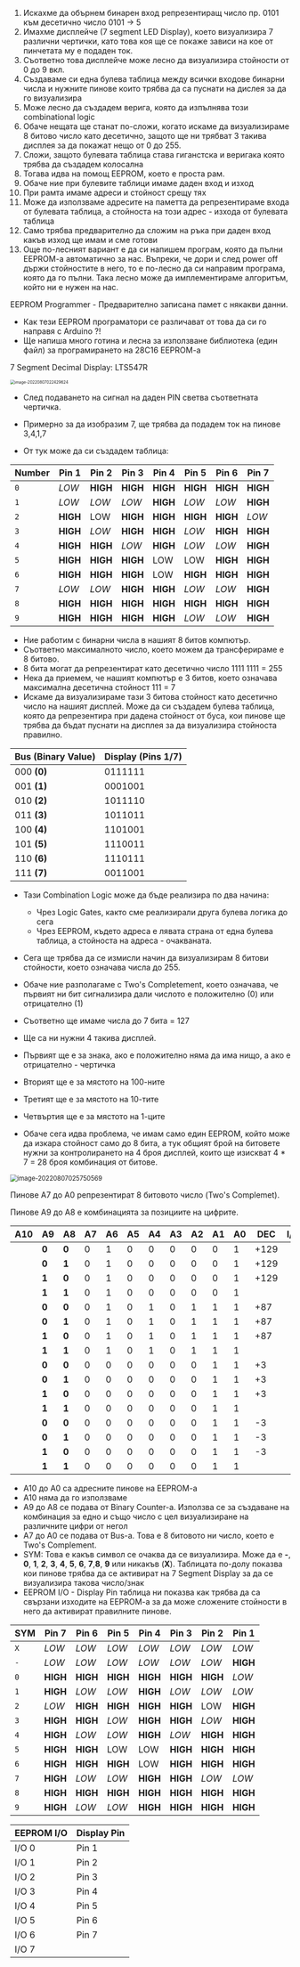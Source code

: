 1. Искахме да обърнем бинарен вход репрезентиращ число пр. 0101 към десетично число 0101 -> 5
2. Имахме дисплейче (7 segment LED Display), което визуализира 7 различни чертички, като това коя ще се покаже зависи на кое от пинчетата му е подаден ток.
3. Съответно това дисплейче може лесно да визуализира стойности от 0 до 9 вкл.
4. Създаваме си една булева таблица между всички входове бинарни числа и нужните пинове които трябва да са пуснати на дислея за да го визуализира
5. Може лесно да създадем верига, която да изпълнява този combinational logic
6. Обаче нещата ще станат по-сложи, когато искаме да визуализираме 8 битово число като десетично, защото ще ни трябват 3 такива дисплея за да покажат нещо от 0 до 255.
7. Сложи, защото булевата таблица става гиганстска и веригака която трябва да създадем колосална
8. Тогава идва на помощ EEPROM, което е проста рам.
9. Обаче ние при булевите таблици имаме даден вход и изход
10. При рамта имаме адреси и стойност срещу тях
11. Може да използваме адресите на паметта да репрезентираме входа от булевата таблица, а стойноста на този адрес - изхода от булевата таблица
12. Само трябва предварително да сложим на ръка при даден вход какъв изход ще имам и сме готови
13. Още по-лесният вариант е да си напишем програм, която да пълни EEPROM-a автоматично за нас. Въпреки, че дори и след power off държи стойностите в него, то е по-лесно да си направим програма, която да го пълни. Така лесно може да имплементираме алгоритъм, който ни е нужен на нас.



EEPROM Programmer - Предварително записана памет с някакви данни.

- Как тези EEPROM програматори се различават от това да си го направя с Arduino ?!
- Ще напиша много готина и лесна за използване библиотека (един файл) за програмирането на 28C16 EEPROM-a





7 Segment Decimal Display: LTS547R

<img src=".\Pictures\image-20220807022429624.png" alt="image-20220807022429624" style="zoom: 50%;" />

- След подаването на сигнал на даден PIN светва съответната чертичка.
- Примерно за да изобразим 7, ще трябва да подадем ток на пинове 3,4,1,7

- От тук може да си създадем таблица:

| Number | Pin 1    | Pin 2    | Pin 3    | Pin 4    | Pin 5    | Pin 6    | Pin 7    |
| ------ | -------- | -------- | -------- | -------- | -------- | -------- | -------- |
| `0`    | *LOW*    | **HIGH** | **HIGH** | **HIGH** | **HIGH** | **HIGH** | **HIGH** |
| `1`    | *LOW*    | *LOW*    | *LOW*    | **HIGH** | *LOW*    | *LOW*    | **HIGH** |
| `2`    | **HIGH** | LOW      | **HIGH** | **HIGH** | **HIGH** | **HIGH** | *LOW*    |
| `3`    | **HIGH** | *LOW*    | **HIGH** | **HIGH** | *LOW*    | **HIGH** | **HIGH** |
| `4`    | **HIGH** | **HIGH** | *LOW*    | **HIGH** | *LOW*    | *LOW*    | **HIGH** |
| `5`    | **HIGH** | **HIGH** | **HIGH** | LOW      | LOW      | **HIGH** | **HIGH** |
| `6`    | **HIGH** | **HIGH** | **HIGH** | LOW      | **HIGH** | **HIGH** | **HIGH** |
| `7`    | *LOW*    | *LOW*    | **HIGH** | **HIGH** | *LOW*    | *LOW*    | **HIGH** |
| `8`    | **HIGH** | **HIGH** | **HIGH** | **HIGH** | **HIGH** | **HIGH** | **HIGH** |
| `9`    | **HIGH** | **HIGH** | **HIGH** | **HIGH** | *LOW*    | *LOW*    | **HIGH** |

- Ние работим с бинарни числа в нашият 8 битов компютър.
- Съответно максималното число, което можем да трансферираме е 8 битово. 
- 8 бита могат да репрезентират като десетично число 1111 1111 = 255
- Нека да приемем, че нашият компютър е 3 битов, което означава максимална десетична стойност 111 = 7
- Искаме да визуализираме тази 3 битова стойност като десетично число на нашият дисплей. Може да си създадем булева таблица, която да репрезентира при дадена стойност от буса, кои пинове ще трябва да бъдат пуснати на дисплея за да визуализира стойноста правилно.

| Bus (Binary Value) | Display (Pins 1/7) |
| ------------------ | ------------------ |
| 000 **(0)**        | 0111111            |
| 001 **(1)**        | 0001001            |
| 010 **(2)**        | 1011110            |
| 011 **(3)**        | 1011011            |
| 100 **(4)**        | 1101001            |
| 101 **(5)**        | 1110011            |
| 110 **(6)**        | 1110111            |
| 111 **(7)**        | 0011001            |

- Тази Combination Logic може да бъде реализира по два начина:
  - Чрез Logic Gates, както сме реализирали друга булева логика до сега
  - Чрез EEPROM, където адреса е лявата страна от една булева таблица, а стойноста на адреса - очакваната.



- Сега ще трябва да се измисли начин да визуализирам 8 битови стойности, което означава числа до 255.
- Обаче ние разполагаме с Two's Completement, което означава, че първият ни бит сигнализира дали числото е положително (0) или отрицателно (1)
- Съответно ще имаме числа до 7 бита = 127
- Ще са ни нужни 4 такива дисплей. 
- Първият ще е за знака, ако е положително няма да има нищо, а ако е отрицателно - чертичкa
- Вторият ще е за мястото на 100-ните
- Третият ще е за мястото на 10-тите
- Четвъртия ще е за мястото на 1-ците



- Обаче сега идва проблема, че имам само един EEPROM, който може да изкара стойност само до 8 бита, а тук общият брой на битовете нужни за контролирането на 4 броя дисплей, които ще изискват 4 * 7 = 28 броя комбинация от битове.



<img src=".\Pictures\image-20220807025750569.png" alt="image-20220807025750569" style="zoom: 80%;" />

Пинове A7 до A0 репрезентират 8 битовото число (Two's Complemet).

Пинове A9 до A8 е комбинацията за позициите на цифрите.

| A10  | A9    | A8    | A7   | A6   | A5   | A4   | A3   | A2   | A1   | A0   | DEC  | I/O7 | I/O6  | I/O5  | I/O4  | I/O3  | I/O2  | I/O1  | I/O0  | SYM  |
| ---- | ----- | ----- | ---- | ---- | ---- | ---- | ---- | ---- | ---- | ---- | ---- | ---- | ----- | ----- | ----- | ----- | ----- | ----- | ----- | ---- |
|      | **0** | **0** | 0    | 1    | 0    | 0    | 0    | 0    | 0    | 1    | +129 |      | **H** | *L*   | *L*   | **H** | **H** | **H** | **H** | 9    |
|      | **0** | **1** | 0    | 1    | 0    | 0    | 0    | 0    | 0    | 1    | +129 |      | *L*   | **H** | **H** | **H** | **H** | *L*   | **H** | 2    |
|      | **1** | **0** | 0    | 1    | 0    | 0    | 0    | 0    | 0    | 1    | +129 |      | **H** | *L*   | *L*   | **H** | *L*   | *L*   | *L*   | 1    |
|      | **1** | **1** | 0    | 1    | 0    | 0    | 0    | 0    | 0    | 1    |      |      | *L*   | *L*   | *L*   | *L*   | *L*   | *L*   | *L*   | X    |
|      | **0** | **0** | 0    | 1    | 0    | 1    | 0    | 1    | 1    | 1    | +87  |      | **H** | *L*   | *L*   | **H** | **H** | *L*   | *L*   | 7    |
|      | **0** | **1** | 0    | 1    | 0    | 1    | 0    | 1    | 1    | 1    | +87  |      | **H** | **H** | **H** | **H** | **H** | **H** | **H** | 8    |
|      | **1** | **0** | 0    | 1    | 0    | 1    | 0    | 1    | 1    | 1    | +87  |      | *L*   | *L*   | *L*   | *L*   | *L*   | *L*   | *L*   | X    |
|      | **1** | **1** | 0    | 1    | 0    | 1    | 0    | 1    | 1    | 1    |      |      | *L*   | *L*   | *L*   | *L*   | *L*   | *L*   | *L*   | X    |
|      | **0** | **0** | 0    | 0    | 0    | 0    | 0    | 0    | 1    | 1    | +3   |      | **H** | **H** | *L*   | **H** | **H** | *L*   | **H** | 3    |
|      | **0** | **1** | 0    | 0    | 0    | 0    | 0    | 0    | 1    | 1    | +3   |      | *L*   | *L*   | *L*   | *L*   | *L*   | *L*   | *L*   | X    |
|      | **1** | **0** | 0    | 0    | 0    | 0    | 0    | 0    | 1    | 1    | +3   |      | *L*   | *L*   | *L*   | *L*   | *L*   | *L*   | *L*   | X    |
|      | **1** | **1** | 0    | 0    | 0    | 0    | 0    | 0    | 1    | 1    |      |      | *L*   | *L*   | *L*   | *L*   | *L*   | *L*   | *L*   | X    |
|      | **0** | **0** | 0    | 0    | 0    | 0    | 0    | 0    | 1    | 1    | -3   |      | **H** | **H** | *L*   | **H** | **H** | *L*   | **H** | 3    |
|      | **0** | **1** | 0    | 0    | 0    | 0    | 0    | 0    | 1    | 1    | -3   |      | *L*   | *L*   | *L*   | *L*   | *L*   | *L*   | *L*   | X    |
|      | **1** | **0** | 0    | 0    | 0    | 0    | 0    | 0    | 1    | 1    | -3   |      | *L*   | *L*   | *L*   | *L*   | *L*   | *L*   | *L*   | X    |
|      | **1** | **1** | 0    | 0    | 0    | 0    | 0    | 0    | 1    | 1    |      |      | *L*   | *L*   | *L*   | *L*   | *L*   | *L*   | **H** | -    |

- A10 до A0 са адресните пинове на EEPROM-a
- A10 няма да го използваме
- A9 до A8 се подава от Binary Counter-a. Използва се за създаване на комбинация за едно и също число с цел визуализиране на различните цифри от негол
- A7 до A0 се подава от Bus-a. Това е 8 битовото ни число, което е Two's Complement.
- SYM: Това е какъв символ се очаква да се визуализира. Може да е   **-**, **0**, **1**, **2**, **3**, **4**, **5**, **6**, **7**,**8**, **9** или никакъв (**X**). Таблицата по-долу показва кои пинове трябва да се активират на 7 Segment Display за да се визуализира такова число/знак
- EEPROM I/O - Display Pin таблица ни показва как трябва да са свързани изходите на EEPROM-a за да може сложените стойности в него да активират правилните пинове.

| SYM  | Pin 7    | Pin 6    | Pin 5    | Pin 4    | Pin 3    | Pin 2    | Pin 1    |
| ---- | -------- | -------- | -------- | -------- | -------- | -------- | -------- |
| `X`  | *LOW*    | *LOW*    | *LOW*    | *LOW*    | *LOW*    | *LOW*    | *LOW*    |
| `-`  | *LOW*    | *LOW*    | *LOW*    | *LOW*    | *LOW*    | *LOW*    | **HIGH** |
| `0`  | **HIGH** | **HIGH** | **HIGH** | **HIGH** | **HIGH** | **HIGH** | *LOW*    |
| `1`  | **HIGH** | *LOW*    | *LOW*    | **HIGH** | *LOW*    | *LOW*    | *LOW*    |
| `2`  | *LOW*    | **HIGH** | **HIGH** | **HIGH** | **HIGH** | LOW      | **HIGH** |
| `3`  | **HIGH** | **HIGH** | *LOW*    | **HIGH** | **HIGH** | *LOW*    | **HIGH** |
| `4`  | **HIGH** | *LOW*    | *LOW*    | **HIGH** | *LOW*    | **HIGH** | **HIGH** |
| `5`  | **HIGH** | **HIGH** | LOW      | LOW      | **HIGH** | **HIGH** | **HIGH** |
| `6`  | **HIGH** | **HIGH** | **HIGH** | LOW      | **HIGH** | **HIGH** | **HIGH** |
| `7`  | **HIGH** | *LOW*    | *LOW*    | **HIGH** | **HIGH** | *LOW*    | *LOW*    |
| `8`  | **HIGH** | **HIGH** | **HIGH** | **HIGH** | **HIGH** | **HIGH** | **HIGH** |
| `9`  | **HIGH** | *LOW*    | *LOW*    | **HIGH** | **HIGH** | **HIGH** | **HIGH** |

| EEPROM I/O | Display Pin |
| ---------- | ----------- |
| I/O 0      | Pin 1       |
| I/O 1      | Pin 2       |
| I/O 2      | Pin 3       |
| I/O 3      | Pin 4       |
| I/O 4      | Pin 5       |
| I/O 5      | Pin 6       |
| I/O 6      | Pin 7       |
| I/O 7      |             |











